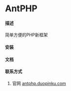 # AntPHP

#### 描述
简单方便的PHP新框架

#### 安装

#### 文档

#### 联系方式

1.  官网 [antphp.duopinku.com](http://antphp.duopinku.com)
